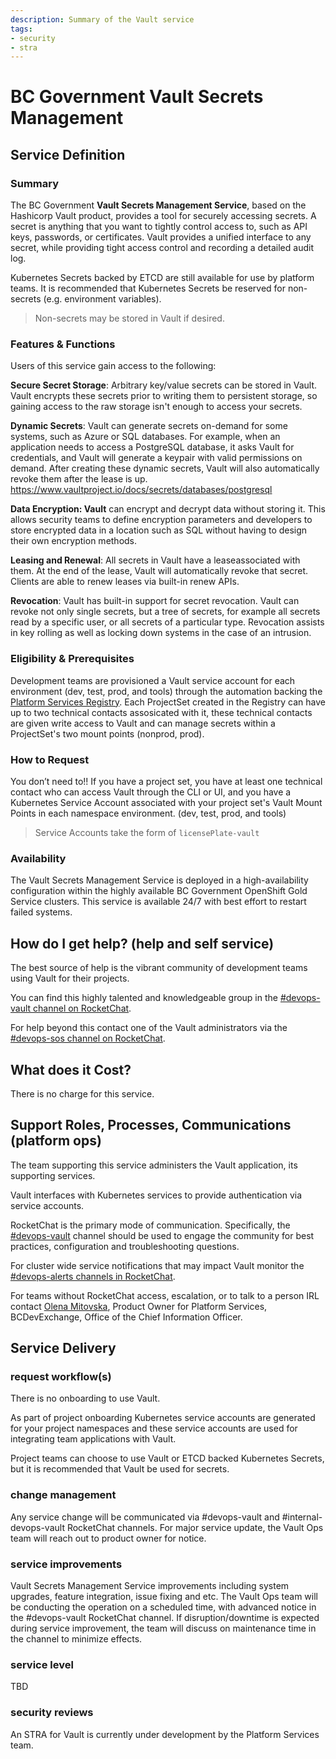 ```yaml
---
description: Summary of the Vault service
tags:
- security
- stra
---
```

# BC Government Vault Secrets Management  

## Service Definition

### Summary

The BC Government **Vault Secrets Management Service**, based on the Hashicorp Vault product, provides a tool for securely accessing secrets. A secret is anything that you want to tightly control access to, such as API keys, passwords, or certificates. Vault provides a unified interface to any secret, while providing tight access control and recording a detailed audit log.

Kubernetes Secrets backed by ETCD are still available for use by platform teams. It is recommended that Kubernetes Secrets be reserved for non-secrets (e.g. environment variables).

>Non-secrets may be stored in Vault if desired.

### Features & Functions

Users of this service gain access to the following:

**Secure Secret Storage**: Arbitrary key/value secrets can be stored in Vault. Vault encrypts these secrets prior to writing them to persistent storage, so gaining access to the raw storage isn't enough to access your secrets.

**Dynamic Secrets**: Vault can generate secrets on-demand for some systems, such as Azure or SQL databases. For example, when an application needs to access a PostgreSQL database, it asks Vault for credentials, and Vault will generate a keypair with valid permissions on demand. After creating these dynamic secrets, Vault will also automatically revoke them after the lease is up. <https://www.vaultproject.io/docs/secrets/databases/postgresql>

**Data Encryption: Vault** can encrypt and decrypt data without storing it. This allows security teams to define encryption parameters and developers to store encrypted data in a location such as SQL without having to design their own encryption methods.

**Leasing and Renewal**: All secrets in Vault have a leaseassociated with them. At the end of the lease, Vault will automatically revoke that secret. Clients are able to renew leases via built-in renew APIs.

**Revocation**: Vault has built-in support for secret revocation. Vault can revoke not only single secrets, but a tree of secrets, for example all secrets read by a specific user, or all secrets of a particular type. Revocation assists in key rolling as well as locking down systems in the case of an intrusion.

### Eligibility & Prerequisites

Development teams are provisioned a Vault service account for each environment (dev, test, prod, and tools) through the automation backing the [Platform Services Registry](https://registry.developer.gov.bc.ca). Each ProjectSet created in the Registry can have up to two technical contacts assosicated with it, these technical contacts are given write access to Vault and can manage secrets within a ProjectSet's two mount points (nonprod, prod).

### How to Request

You don’t need to!! If you have a project set, you have at least one technical contact who can access Vault through the CLI or UI, and you have a Kubernetes Service Account associated with your project set's Vault Mount Points in each namespace environment. (dev, test, prod, and tools)

> Service Accounts take the form of `licensePlate-vault`

### Availability

The Vault Secrets Management Service is deployed in a high-availability configuration within the highly available BC Government OpenShift Gold Service clusters. This service is available 24/7 with best effort to restart failed systems.

## How do I get help? (help and self service)

The best source of help is the vibrant community of development teams using Vault for their projects.

You can find this highly talented and knowledgeable group in the [#devops-vault channel on RocketChat](https://chat.developer.gov.bc.ca/channel/devops-vault).

For help beyond this contact one of the Vault administrators via the [#devops-sos channel on RocketChat](https://chat.developer.gov.bc.ca/channel/devops-sos).

## What does it Cost?

There is no charge for this service.

## Support Roles, Processes, Communications (platform ops)

The team supporting this service administers the Vault application, its supporting services.

Vault interfaces with Kubernetes services to provide authentication via service accounts.

RocketChat is the primary mode of communication. Specifically, the [#devops-vault](https://chat.developer.gov.bc.ca/channel/devops-vault) channel should be used to engage the community for best practices, configuration and troubleshooting questions.

For cluster wide service notifications that may impact Vault monitor the [#devops-alerts channels in RocketChat](https://chat.developer.gov.bc.ca/channel/devops-alerts).

For teams without RocketChat access, escalation, or to talk to a person IRL contact [Olena Mitovska](mailto:olena.mitovska@gov.bc.ca), Product Owner for Platform Services, BCDevExchange, Office of the Chief Information Officer.

## Service Delivery

### **request workflow(s)**

There is no onboarding to use Vault.

As part of project onboarding Kubernetes service accounts are generated for your project namespaces and these service accounts are used for integrating team applications with Vault.

Project teams can choose to use Vault or ETCD backed Kubernetes Secrets, but it is recommended that Vault be used for secrets.

### **change management**

Any service change will be communicated via #devops-vault and #internal-devops-vault RocketChat channels. For major service update, the Vault Ops team will reach out to product owner for notice.

### **service improvements**

Vault Secrets Management Service improvements including system upgrades, feature integration, issue fixing and etc. The Vault Ops team will be conducting the operation on a scheduled time, with advanced notice in the #devops-vault RocketChat channel. If disruption/downtime is expected during service improvement, the team will discuss on maintenance time in the channel to minimize effects.

### **service level**

TBD

### **security reviews**

An STRA for Vault is currently under development by the Platform Services team.
